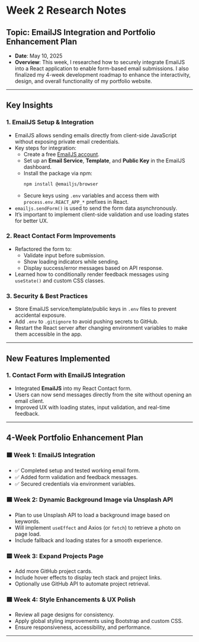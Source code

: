 # Week 2 Research Notes

## Topic: EmailJS Integration and Portfolio Enhancement Plan

- **Date**: May 10, 2025
- **Overview**: This week, I researched how to securely integrate EmailJS into a React application to enable form-based email submissions. I also finalized my 4-week development roadmap to enhance the interactivity, design, and overall functionality of my portfolio website.

---

## Key Insights

### 1. **EmailJS Setup & Integration**
   - EmailJS allows sending emails directly from client-side JavaScript without exposing private email credentials.
   - Key steps for integration:
     - Create a free [EmailJS account](https://www.emailjs.com/).
     - Set up an **Email Service**, **Template**, and **Public Key** in the EmailJS dashboard.
     - Install the package via npm:  
       ```bash
       npm install @emailjs/browser
       ```
     - Secure keys using `.env` variables and access them with `process.env.REACT_APP_*` prefixes in React.
   - `emailjs.sendForm()` is used to send the form data asynchronously.
   - It’s important to implement client-side validation and use loading states for better UX.

### 2. **React Contact Form Improvements**
   - Refactored the form to:
     - Validate input before submission.
     - Show loading indicators while sending.
     - Display success/error messages based on API response.
   - Learned how to conditionally render feedback messages using `useState()` and custom CSS classes.

### 3. **Security & Best Practices**
   - Store EmailJS service/template/public keys in `.env` files to prevent accidental exposure.
   - Add `.env` to `.gitignore` to avoid pushing secrets to GitHub.
   - Restart the React server after changing environment variables to make them accessible in the app.

---

## New Features Implemented

### 1. **Contact Form with EmailJS Integration**
   - Integrated **EmailJS** into my React Contact form.
   - Users can now send messages directly from the site without opening an email client.
   - Improved UX with loading states, input validation, and real-time feedback.

---

## 4-Week Portfolio Enhancement Plan

### 🟩 Week 1: **EmailJS Integration**
- ✅ Completed setup and tested working email form.
- ✅ Added form validation and feedback messages.
- ✅ Secured credentials via environment variables.

### 🟦 Week 2: **Dynamic Background Image via Unsplash API**
- Plan to use Unsplash API to load a background image based on keywords.
- Will implement `useEffect` and Axios (or `fetch`) to retrieve a photo on page load.
- Include fallback and loading states for a smooth experience.

### 🟨 Week 3: **Expand Projects Page**
- Add more GitHub project cards.
- Include hover effects to display tech stack and project links.
- Optionally use GitHub API to automate project retrieval.

### 🟥 Week 4: **Style Enhancements & UX Polish**
- Review all page designs for consistency.
- Apply global styling improvements using Bootstrap and custom CSS.
- Ensure responsiveness, accessibility, and performance.

---

